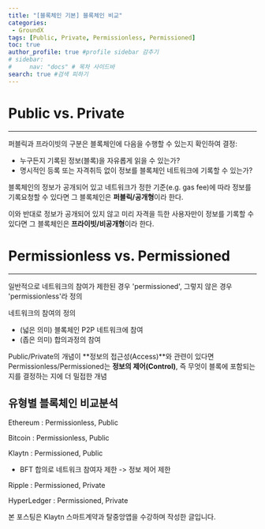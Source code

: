 ```yaml
---
title: "[블록체인 기본] 블록체인 비교"
categories:
 - GroundX
tags: [Public, Private, Permissionless, Permissioned] 
toc: true
author_profile: true #profile sidebar 감추기
# sidebar:
#     nav: "docs" # 목차 사이드바
search: true #검색 피하기
---
```


# **Public vs. Private**

---------------------------------------

퍼블릭과 프라이빗의 구분은 블록체인에 다음을 수행할 수 있는지 확인하여 결정: 

- 누구든지 기록된 정보(블록)을 자유롭게 읽을 수 있는가?
- 명시적인 등록 또는 자격취득 없이 정보를 블록체인 네트워크에 기록할 수 있는가?

블록체인의 정보가 공개되어 있고 네트워크가 정한 기준(e.g. gas fee)에 따라 정보를 기록요청할 수 있다면 그 블록체인은 **퍼블릭/공개형**이라 한다.

이와 반대로 정보가 공개되어 있지 않고 미리 자격을 득한 사용자만이 정보를 기록할 수 있다면 그 블록체인은 **프라이빗/비공개형**이라 한다.

# **Permissionless vs. Permissioned**

---------------------------------------

일반적으로 네트워크의 참여가 제한된 경우 'permissioned', 그렇지 않은 경우 'permissionless'라 정의

네트워크의 참여의 정의

- (넓은 의미) 블록체인 P2P 네트워크에 참여
- (좁은 의미) 합의과정의 참여

Public/Private의 개념이 **정보의 접근성(Access)**와 관련이 있다면 Permissionless/Permissioned는 **정보의 제어(Control)**, 즉 무엇이 블록에 포함되는 지를 결정하는 지에 더 밀접한 개념



## 유형별 블록체인 비교분석

Ethereum : Permissionless, Public

Bitcoin : Permissionless, Public

Klaytn : Permissioned, Public

- BFT 합의로 네트워크 참여자 제한 -> 정보 제어 제한

Ripple : Permissioned, Private

HyperLedger : Permissioned, Private

<div class="notice">
  <p>본 포스팅은 Klaytn 스마트계약과 탈중앙앱을 수강하며 작성한 글입니다.</p>
</div>